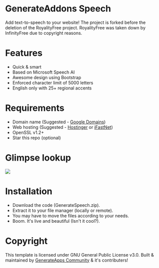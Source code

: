 # GenerateAddons Speech
Add text-to-speech to your website! The project is forked before the deletion of the RoyalityFree project. RoyalityFree was taken down by InfinityFree due to copyright reasons.


# Features
- Quick & smart
- Based on Microsoft Speech AI
- Awesome design using Bootstrap
- Enforced character limit of 5000 letters
- English only with 25+ regional accents

# Requirements
- Domain name (Suggested - [Google Domains](https://domains.google/))
- Web hosting (Suggested - [Hostinger](https://hostinger.com/) or [iFastNet](https://ifastnet.com/))
- OpenSSL v1.2+
- Star this repo (optional)

# Glimpse lookup

<img src="https://i.imgur.com/xiWV3T1.png">

# Installation

- Download the code (GenerateSpeech.zip).
- Extract it to your file manager (locally or remote).
- You may have to move the files according to your needs.
- Boom. It's live and beautiful (Isn't it cool?).

# Copyright

This template is licensed under GNU General Public License v3.0. Built & maintained by [GenerateApps Community](https://github.com/GenerateApps) & it's contributers!
